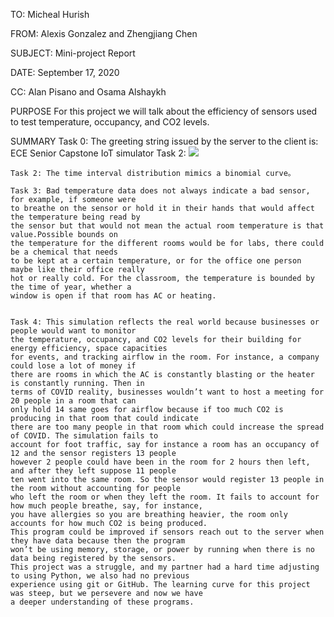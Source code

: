 TO: Micheal Hurish 

FROM: Alexis Gonzalez and Zhengjiang Chen

SUBJECT: Mini-project Report

DATE: September 17, 2020

CC: Alan Pisano and Osama Alshaykh

PURPOSE
	For this project we will talk about the efficiency of sensors used to test temperature, occupancy, and CO2 levels.

SUMMARY 
	Task 0: The greeting string issued by the server to the client is: ECE Senior Capstone IoT simulator
	Task 2:
<img src=“https://github.com/jjchen98/2020-sensor-miniproject/blob/main/Screen%20Shot%202020-09-17%20at%2010.06.04%20PM.png”>



	Task 2: The time interval distribution mimics a binomial curve。 
  
	Task 3: Bad temperature data does not always indicate a bad sensor, for example, if someone were 
	to breathe on the sensor or hold it in their hands that would affect the temperature being read by 
	the sensor but that would not mean the actual room temperature is that value.Possible bounds on 
	the temperature for the different rooms would be for labs, there could be a chemical that needs 
	to be kept at a certain temperature, or for the office one person maybe like their office really 
	hot or really cold. For the classroom, the temperature is bounded by the time of year, whether a 
	window is open if that room has AC or heating. 
  
  
	Task 4: This simulation reflects the real world because businesses or people would want to monitor 
	the temperature, occupancy, and CO2 levels for their building for energy efficiency, space capacities 
	for events, and tracking airflow in the room. For instance, a company could lose a lot of money if 
	there are rooms in which the AC is constantly blasting or the heater is constantly running. Then in 
	terms of COVID reality, businesses wouldn’t want to host a meeting for 20 people in a room that can 
	only hold 14 same goes for airflow because if too much CO2 is producing in that room that could indicate 
	there are too many people in that room which could increase the spread of COVID. The simulation fails to 
	account for foot traffic, say for instance a room has an occupancy of 12 and the sensor registers 13 people 
	however 2 people could have been in the room for 2 hours then left, and after they left suppose 11 people 
	ten went into the same room. So the sensor would register 13 people in the room without accounting for people 
	who left the room or when they left the room. It fails to account for how much people breathe, say, for instance, 
	you have allergies so you are breathing heavier, the room only accounts for how much CO2 is being produced. 
	This program could be improved if sensors reach out to the server when they have data because then the program 
	won’t be using memory, storage, or power by running when there is no data being registered by the sensors. 
	This project was a struggle, and my partner had a hard time adjusting to using Python, we also had no previous 
	experience using git or GitHub. The learning curve for this project was steep, but we persevere and now we have 
	a deeper understanding of these programs. 

